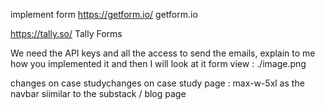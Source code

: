 

implement form 
https://getform.io/
getform.io

https://tally.so/
Tally Forms

We need the API keys and all the access to send the emails, explain to me how you implemented it and then I will look at it 
form view : ./image.png

changes on case studychanges on case study page : max-w-5xl as the navbar 
siimilar to the substack / blog page
